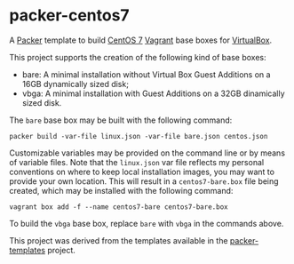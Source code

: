 # packer-centos7
A [Packer](https://www.packer.io/) template to build [CentOS 7](https://www.centos.org/) [Vagrant](https://www.vagrantup.com/)
base boxes for [VirtualBox](https://www.virtualbox.org/).

This project supports the creation of the following kind of base boxes:
* bare: A minimal installation without Virtual Box Guest Additions on a 16GB dynamically sized disk;
* vbga: A minimal installation with Guest Additions on a 32GB dinamically sized disk.

The `bare` base box may be built with the following command:

    packer build -var-file linux.json -var-file bare.json centos.json

Customizable variables may be provided on the command line or by means of variable files. Note that the `linux.json` var file
reflects my personal conventions on where to keep local installation images, you may want to provide your own location. This will
result in a `centos7-bare.box` file being created, which may be installed with the following command:

    vagrant box add -f --name centos7-bare centos7-bare.box

To build the `vbga` base box, replace `bare` with `vbga` in the commands above.

This project was derived from the templates available in the [packer-templates](https://github.com/maier/packer-templates) project.
